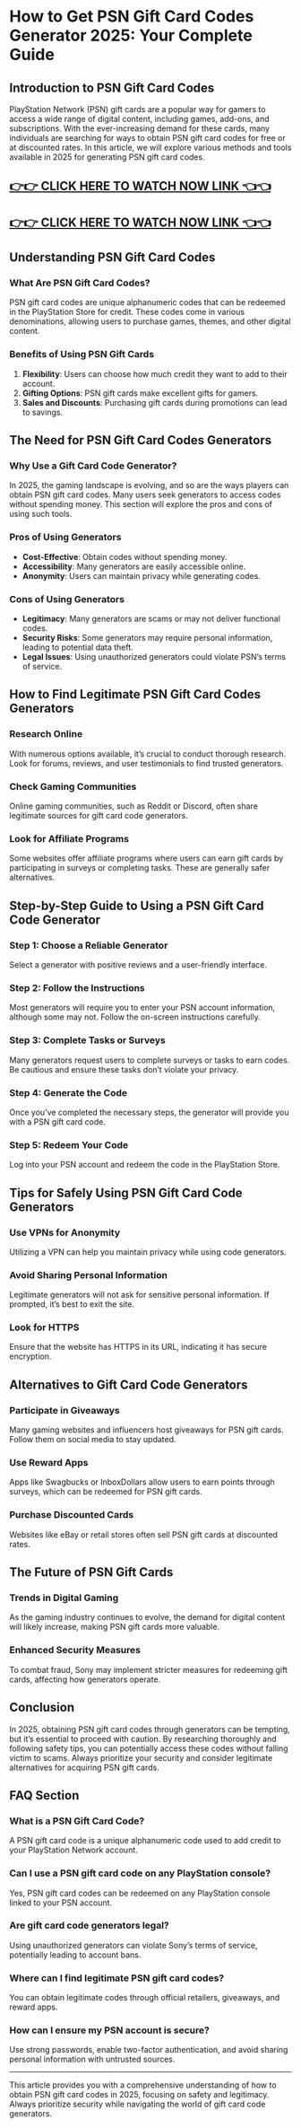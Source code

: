 # How to Get PSN Gift Card Codes Generator 2025: Your Complete Guide

## Introduction to PSN Gift Card Codes

PlayStation Network (PSN) gift cards are a popular way for gamers to access a wide range of digital content, including games, add-ons, and subscriptions. With the ever-increasing demand for these cards, many individuals are searching for ways to obtain PSN gift card codes for free or at discounted rates. In this article, we will explore various methods and tools available in 2025 for generating PSN gift card codes. 

[👉👉 CLICK HERE TO WATCH NOW LINK 👈👈](https://todaylink.site/freegiftcard/)
--
[👉👉 CLICK HERE TO WATCH NOW LINK 👈👈](https://todaylink.site/freegiftcard/)
--

## Understanding PSN Gift Card Codes

### What Are PSN Gift Card Codes?

PSN gift card codes are unique alphanumeric codes that can be redeemed in the PlayStation Store for credit. These codes come in various denominations, allowing users to purchase games, themes, and other digital content. 

### Benefits of Using PSN Gift Cards

1. **Flexibility**: Users can choose how much credit they want to add to their account.
2. **Gifting Options**: PSN gift cards make excellent gifts for gamers.
3. **Sales and Discounts**: Purchasing gift cards during promotions can lead to savings.

## The Need for PSN Gift Card Codes Generators

### Why Use a Gift Card Code Generator?

In 2025, the gaming landscape is evolving, and so are the ways players can obtain PSN gift card codes. Many users seek generators to access codes without spending money. This section will explore the pros and cons of using such tools.

### Pros of Using Generators

- **Cost-Effective**: Obtain codes without spending money.
- **Accessibility**: Many generators are easily accessible online.
- **Anonymity**: Users can maintain privacy while generating codes.

### Cons of Using Generators

- **Legitimacy**: Many generators are scams or may not deliver functional codes.
- **Security Risks**: Some generators may require personal information, leading to potential data theft.
- **Legal Issues**: Using unauthorized generators could violate PSN’s terms of service.

## How to Find Legitimate PSN Gift Card Codes Generators

### Research Online

With numerous options available, it’s crucial to conduct thorough research. Look for forums, reviews, and user testimonials to find trusted generators. 

### Check Gaming Communities

Online gaming communities, such as Reddit or Discord, often share legitimate sources for gift card code generators. 

### Look for Affiliate Programs

Some websites offer affiliate programs where users can earn gift cards by participating in surveys or completing tasks. These are generally safer alternatives.

## Step-by-Step Guide to Using a PSN Gift Card Code Generator

### Step 1: Choose a Reliable Generator

Select a generator with positive reviews and a user-friendly interface. 

### Step 2: Follow the Instructions

Most generators will require you to enter your PSN account information, although some may not. Follow the on-screen instructions carefully.

### Step 3: Complete Tasks or Surveys

Many generators request users to complete surveys or tasks to earn codes. Be cautious and ensure these tasks don’t violate your privacy.

### Step 4: Generate the Code

Once you’ve completed the necessary steps, the generator will provide you with a PSN gift card code.

### Step 5: Redeem Your Code

Log into your PSN account and redeem the code in the PlayStation Store. 

## Tips for Safely Using PSN Gift Card Code Generators

### Use VPNs for Anonymity

Utilizing a VPN can help you maintain privacy while using code generators. 

### Avoid Sharing Personal Information

Legitimate generators will not ask for sensitive personal information. If prompted, it’s best to exit the site.

### Look for HTTPS

Ensure that the website has HTTPS in its URL, indicating it has secure encryption.

## Alternatives to Gift Card Code Generators

### Participate in Giveaways

Many gaming websites and influencers host giveaways for PSN gift cards. Follow them on social media to stay updated.

### Use Reward Apps

Apps like Swagbucks or InboxDollars allow users to earn points through surveys, which can be redeemed for PSN gift cards.

### Purchase Discounted Cards

Websites like eBay or retail stores often sell PSN gift cards at discounted rates. 

## The Future of PSN Gift Cards

### Trends in Digital Gaming

As the gaming industry continues to evolve, the demand for digital content will likely increase, making PSN gift cards more valuable.

### Enhanced Security Measures

To combat fraud, Sony may implement stricter measures for redeeming gift cards, affecting how generators operate.

## Conclusion

In 2025, obtaining PSN gift card codes through generators can be tempting, but it’s essential to proceed with caution. By researching thoroughly and following safety tips, you can potentially access these codes without falling victim to scams. Always prioritize your security and consider legitimate alternatives for acquiring PSN gift cards. 

## FAQ Section

### What is a PSN Gift Card Code?

A PSN gift card code is a unique alphanumeric code used to add credit to your PlayStation Network account.

### Can I use a PSN gift card code on any PlayStation console?

Yes, PSN gift card codes can be redeemed on any PlayStation console linked to your PSN account.

### Are gift card code generators legal?

Using unauthorized generators can violate Sony’s terms of service, potentially leading to account bans.

### Where can I find legitimate PSN gift card codes?

You can obtain legitimate codes through official retailers, giveaways, and reward apps.

### How can I ensure my PSN account is secure?

Use strong passwords, enable two-factor authentication, and avoid sharing personal information with untrusted sources.

---

This article provides you with a comprehensive understanding of how to obtain PSN gift card codes in 2025, focusing on safety and legitimacy. Always prioritize security while navigating the world of gift card code generators.
